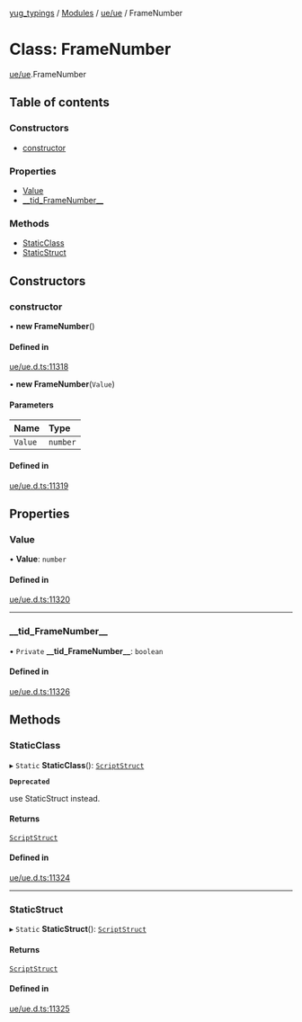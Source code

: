 [yug_typings](../README.md) / [Modules](../modules.md) / [ue/ue](../modules/ue_ue.md) / FrameNumber

# Class: FrameNumber

[ue/ue](../modules/ue_ue.md).FrameNumber

## Table of contents

### Constructors

- [constructor](ue_ue.FrameNumber.md#constructor)

### Properties

- [Value](ue_ue.FrameNumber.md#value)
- [\_\_tid\_FrameNumber\_\_](ue_ue.FrameNumber.md#__tid_framenumber__)

### Methods

- [StaticClass](ue_ue.FrameNumber.md#staticclass)
- [StaticStruct](ue_ue.FrameNumber.md#staticstruct)

## Constructors

### constructor

• **new FrameNumber**()

#### Defined in

[ue/ue.d.ts:11318](https://github.com/YugMetaverse/yug_typings/blob/25cad34/ue/ue.d.ts#L11318)

• **new FrameNumber**(`Value`)

#### Parameters

| Name | Type |
| :------ | :------ |
| `Value` | `number` |

#### Defined in

[ue/ue.d.ts:11319](https://github.com/YugMetaverse/yug_typings/blob/25cad34/ue/ue.d.ts#L11319)

## Properties

### Value

• **Value**: `number`

#### Defined in

[ue/ue.d.ts:11320](https://github.com/YugMetaverse/yug_typings/blob/25cad34/ue/ue.d.ts#L11320)

___

### \_\_tid\_FrameNumber\_\_

• `Private` **\_\_tid\_FrameNumber\_\_**: `boolean`

#### Defined in

[ue/ue.d.ts:11326](https://github.com/YugMetaverse/yug_typings/blob/25cad34/ue/ue.d.ts#L11326)

## Methods

### StaticClass

▸ `Static` **StaticClass**(): [`ScriptStruct`](ue_ue.ScriptStruct.md)

**`Deprecated`**

use StaticStruct instead.

#### Returns

[`ScriptStruct`](ue_ue.ScriptStruct.md)

#### Defined in

[ue/ue.d.ts:11324](https://github.com/YugMetaverse/yug_typings/blob/25cad34/ue/ue.d.ts#L11324)

___

### StaticStruct

▸ `Static` **StaticStruct**(): [`ScriptStruct`](ue_ue.ScriptStruct.md)

#### Returns

[`ScriptStruct`](ue_ue.ScriptStruct.md)

#### Defined in

[ue/ue.d.ts:11325](https://github.com/YugMetaverse/yug_typings/blob/25cad34/ue/ue.d.ts#L11325)
